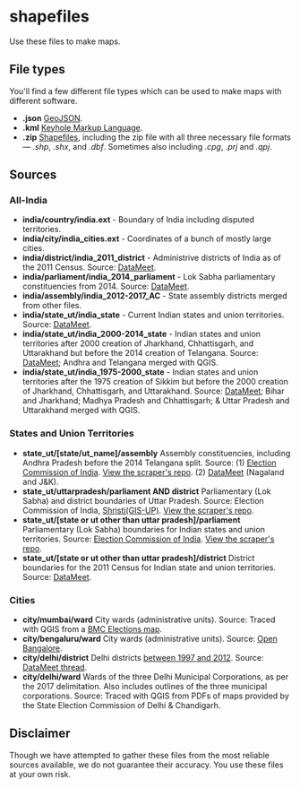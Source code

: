 # shapefiles

Use these files to make maps.

## File types
You'll find a few different file types which can be used to make maps with different software.
- **.json** [GeoJSON](https://en.wikipedia.org/wiki/GeoJSON).
- **.kml** [Keyhole Markup Language](https://en.wikipedia.org/wiki/Keyhole_Markup_Language).
- **.zip** [Shapefiles](https://en.wikipedia.org/wiki/Shapefile), including the zip file with all three necessary file formats &mdash; *.shp*, *.shx*, and *.dbf*. Sometimes also including *.cpg*, *.prj* and *.qpj*.

## Sources

### All-India
- **india/country/india.ext** - Boundary of India including disputed territories.
- **india/city/india_cities.ext** - Coordinates of a bunch of mostly large cities.
- **india/district/india_2011_district** - Administrive districts of India as of the 2011 Census. Source: [DataMeet](https://github.com/datameet/maps/tree/master/Districts/Census_2011).
- **india/parliament/india_2014_parliament** - Lok Sabha parliamentary constituencies from 2014. Source: [DataMeet](https://github.com/datameet/maps/tree/master/parliamentary-constituencies).
- **india/assembly/india_2012-2017_AC** - State assembly districts merged from other files.
- **india/state_ut/india_state** - Current Indian states and union territories. Source: [DataMeet](https://github.com/datameet/maps/tree/master/Survey-of-India-Index-Maps/Boundaries).
- **india/state_ut/india_2000-2014_state** - Indian states and union territories after 2000 creation of Jharkhand, Chhattisgarh, and Uttarakhand but before the 2014 creation of Telangana. Source: [DataMeet](https://github.com/datameet/maps/tree/master/Survey-of-India-Index-Maps/Boundaries); Andhra and Telangana merged with QGIS.
- **india/state_ut/india_1975-2000_state** - Indian states and union territories after the 1975 creation of Sikkim but before the 2000 creation of Jharkhand, Chhattisgarh, and Uttarakhand. Source: [DataMeet](https://github.com/datameet/maps/tree/master/Survey-of-India-Index-Maps/Boundaries); Bihar and Jharkhand; Madhya Pradesh and Chhattisgarh; & Uttar Pradesh and Uttarakhand merged with QGIS.


### States and Union Territories
- **state_ut/[state/ut_name]/assembly** Assembly constituencies, including Andhra Pradesh before the 2014 Telangana split. Source: (1) [Election Commission of India](http://psleci.nic.in/). [View the scraper's repo](https://github.com/HindustanTimesLabs/eci-shape-scrape). (2) [DataMeet](https://github.com/datameet/maps/tree/master/assembly-constituencies) (Nagaland and J&K).
- **state_ut/uttarpradesh/parliament AND district** Parliamentary (Lok Sabha) and district boundaries of Uttar Pradesh. Source: Election Commission of India, [Shristi(GIS-UP)](http://gis.up.nic.in/srishti/election2017/). [View the scraper's repo](https://github.com/HindustanTimesLabs/up-shape-scrape).
- **state_ut/[state or ut other than uttar pradesh]/parliament** Parliamentary (Lok Sabha) boundaries for Indian states and union territories. Source: [Election Commission of India](http://eci.nic.in/eci_main/GisLayers/GIS_PC_Data.zip). [View the scraper's repo](https://github.com/HindustanTimesLabs/parliament-shape-scrape).
- **state_ut/[state or ut other than uttar pradesh]/district** District boundaries for the 2011 Census for Indian state and union territories. Source: [DataMeet](https://github.com/datameet/maps/tree/master/Districts/Census_2011).

### Cities
- **city/mumbai/ward** City wards (administrative units). Source: Traced with QGIS from a [BMC Elections map](http://www.bmcelections.com/wards-in-mumbai/).
- **city/bengaluru/ward** City wards (administrative units). Source: [Open Bangalore](http://openbangalore.org/available-data/).
- **city/delhi/district** Delhi districts [between 1997 and 2012](https://en.wikipedia.org/wiki/List_of_districts_of_Delhi#Old_List_of_Districts_in_National_Capital_Territory_of_Delhi). Source: [DataMeet thread](https://groups.google.com/forum/#!topic/datameet/_5kMRNbwnXM).
- **city/delhi/ward** Wards of the three Delhi Municipal Corporations, as per the 2017 delimitation. Also includes outlines of the three municipal corporations. Source: Traced with QGIS from PDFs of maps provided by the State Election Commission of Delhi & Chandigarh.

## Disclaimer
Though we have attempted to gather these files from the most reliable sources available, we do not guarantee their accuracy. You use these files at your own risk. 